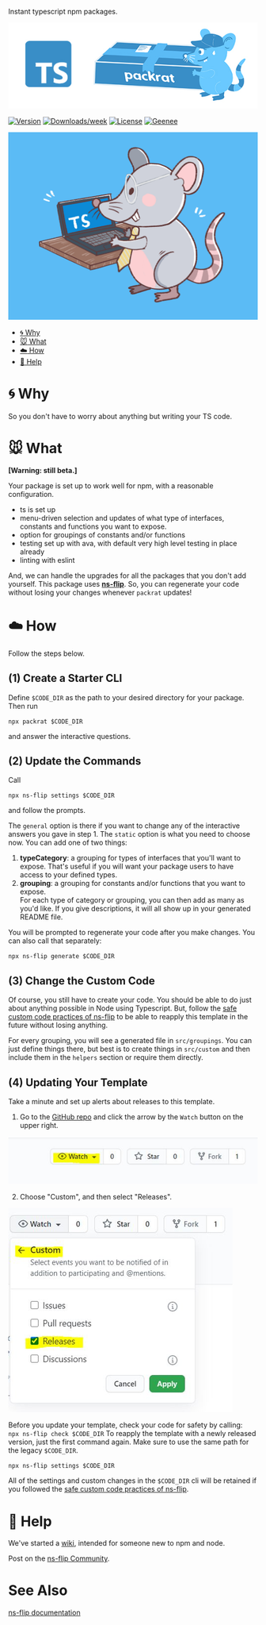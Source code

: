 Instant typescript npm packages.

![logo](images/ts-packrat.jpg)

[![Version](https://img.shields.io/npm/v/ts-packrat.svg)](https://npmjs.org/package/ts-packrat)
[![Downloads/week](https://img.shields.io/npm/dw/ts-packrat.svg)](https://npmjs.org/package/ts-packrat)
[![License](https://img.shields.io/npm/l/ts-packrat.svg)](https://github.com/YizYah/ts-packrat/blob/master/package.json)
[![Geenee](https://img.shields.io/badge/maintained%20by-geenee-brightgreen)](https://npmjs.org/package/geenee)

![easy](images/packrat.jpg)

[//]: # ( ns__custom_start toc )
<!-- toc -->
* [:cyclone: Why](#why)
* [:mouse: What](#what)
* [:cloud: How](#how)
* [:large_blue_diamond: Help](#help)
<!-- tocstop -->

[//]: # ( ns__custom_end toc )

# :cyclone: Why
So you don't have to worry about anything but writing your TS code.  

# :mouse: What
**[Warning: still beta.]**

Your package is set up to work well for npm, with a reasonable configuration.  

* ts is set up
* menu-driven selection and updates of what type of interfaces, constants and functions you want to expose.
* option for groupings of constants and/or functions
* testing set up with ava, with default very high level testing in place already
* linting with eslint

And, we can handle the upgrades for all the packages that you don't add yourself.  This package uses **[ns-flip](https://www.npmjs.com/package/ns-flip)**. So, you can regenerate your code without losing your changes whenever `packrat` updates!

# :cloud: How
Follow the steps below.  
## (1) Create a Starter CLI
Define `$CODE_DIR` as the path to your desired directory for your package. Then run
```
npx packrat $CODE_DIR
```
and answer the interactive questions.

## (2) Update the Commands
Call 
```
npx ns-flip settings $CODE_DIR
```
and follow the prompts.

The `general` option is there if you want to change any of the interactive answers you gave in step 1.  The `static` option is what you need to choose now.  You can add one of two things:
1. __typeCategory__: a grouping for types of interfaces that you'll want to expose.  That's useful if you will want your package users to have access to your defined types.
2. __grouping__: a grouping for constants and/or functions that you want to expose.  
For each type of category or grouping, you can then add as many as you'd like.  If you give descriptions, it will all show up in your generated README file.

You will be prompted to regenerate your code after you make changes.  You can also call that separately:
```
npx ns-flip generate $CODE_DIR
```

## (3) Change the Custom Code
Of course, you still have to create your code.  You should be able to do just about anything possible in Node using Typescript.  But, follow the [safe custom code practices of ns-flip](https://ns-flip.nostack.net/Safe-Custom-Code) to be able to reapply this template in the future without losing anything.

For every grouping, you will see a generated file in `src/groupings`.  You can just define things there, but best is to create things in `src/custom` and then include them in the `helpers` section or require them directly.

## (4) Updating Your Template
Take a minute and set up alerts about releases to this template.
1. Go to the [GitHub repo](https://github.com/YizYah/ts-packrat) and click the arrow by the `Watch` button on the upper right.

![watch](images/watch.jpg)

2. Choose "Custom", and then select "Releases".

![releases](images/custom-releases.jpg)

Before you update your template, check your code for safety by calling:
    ``` 
    npx ns-flip check $CODE_DIR
    ```
To reapply the template with a newly released version, just the first command again.  Make sure to use the same path for the legacy `$CODE_DIR`.
```
npx ns-flip settings $CODE_DIR
```
All of the settings and custom changes in the `$CODE_DIR` cli will be retained if you followed the [safe custom code practices of ns-flip](https://ns-flip.nostack.net/Safe-Custom-Code).

# :large_blue_diamond: Help
We've started a [wiki](https://github.com/YizYah/ts-packrat/wiki), intended for someone new to npm and node.

Post on the [ns-flip Community](https://spectrum.chat/ns-flip?tab=posts).

# See Also
[ns-flip documentation](https://ns-flip.nostack.net/Home)
